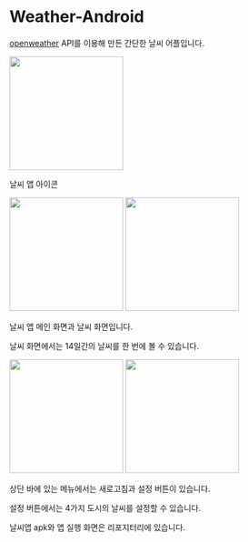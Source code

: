 # Weather-Android

[openweather](https://openweathermap.org/) API를 이용해 만든 간단한 날씨 어플입니다.

<img src="https://user-images.githubusercontent.com/55871387/87225363-562e3b00-c3c7-11ea-90df-e8f638776715.jpg" width="200" />

날씨 앱 아이콘

<p float="left">
  <img src="https://user-images.githubusercontent.com/55871387/87225196-3cd8bf00-c3c6-11ea-91c1-11076dd2f38a.jpg" width="200" /> 
  <img src="https://user-images.githubusercontent.com/55871387/87225195-3c402880-c3c6-11ea-8d78-93102123d1f5.jpg" width="200" />
</p>

날씨 앱 메인 화면과 날씨 화면입니다.

날씨 화면에서는 14일간의 날씨를 한 번에 볼 수 있습니다.

<p float="left">
  <img src="https://user-images.githubusercontent.com/55871387/87225200-3f3b1900-c3c6-11ea-8eaa-8b57d8edb43e.jpg" width="200" /> 
  <img src="https://user-images.githubusercontent.com/55871387/87225204-406c4600-c3c6-11ea-8863-fe6e076631bf.jpg" width="200" />
</p>

상단 바에 있는 메뉴에서는 새로고침과 설정 버튼이 있습니다.

설정 버튼에서는 4가지 도시의 날씨를 설정할 수 있습니다.

날씨앱 apk와 앱 실행 화면은 리포지터리에 있습니다.


